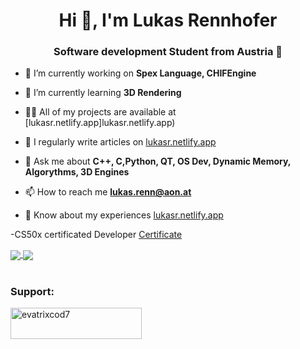 <h1 align="center">Hi 👋, I'm Lukas Rennhofer</h1>
<h3 align="center">Software development Student from Austria 🚠</h3>

- 🔭 I’m currently working on **Spex Language, CHIFEngine**

- 🌱 I’m currently learning **3D Rendering**

- 👨‍💻 All of my projects are available at [lukasr.netlify.app]lukasr.netlify.app)

- 📝 I regularly write articles on [lukasr.netlify.app](lukasr.netlify.app)

- 💬 Ask me about **C++, C,Python, QT, OS Dev, Dynamic Memory, Algorythms, 3D Engines**

- 📫 How to reach me **lukas.renn@aon.at**

- 📄 Know about my experiences [lukasr.netlify.app](lukasr.netlify.app)

-CS50x certificated Developer [Certificate](https://certificates.cs50.io/2581aef4-1978-48e3-a196-8c5162e201ac.pdf?size=letter)

<a href="">
  <img align="center" src="https://github-readme-stats.vercel.app/api?username=LL-Program&theme=github_dark&hide=contribs&show_icons=true" />
</a>
<a href="">
  <img align="center" src="https://github-readme-stats.vercel.app/api/top-langs/?username=LL-Program&theme=github_dark&layout=compact" />
</a>

<br/>
<br/>
<h3 align="left">Support:</h3>
<p><a href="https://www.buymeacoffee.com/evatrixcod7"> <img align="left" src="https://cdn.buymeacoffee.com/buttons/v2/default-yellow.png" height="50" width="210" alt="evatrixcod7" /></a></p><br><br>

